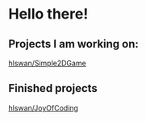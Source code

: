 # Hello there!

## Projects I am working on:
[hlswan/Simple2DGame](https://github.com/hlswan/DuckGame)

## Finished projects
[hlswan/JoyOfCoding](https://github.com/hlswan/TheJoyOfCoding)
